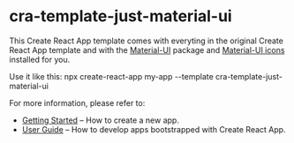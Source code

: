 # cra-template-just-material-ui

This Create React App template comes with everyting in the original
Create React App template and with the [Material-UI](https://material-ui.com/) package and
[Material-UI icons](https://material-ui.com/components/material-icons/) installed for you.

Use it like this: npx create-react-app my-app --template cra-template-just-material-ui

For more information, please refer to:

- [Getting Started](https://create-react-app.dev/docs/getting-started) – How to create a new app.
- [User Guide](https://create-react-app.dev) – How to develop apps bootstrapped with Create React App.
